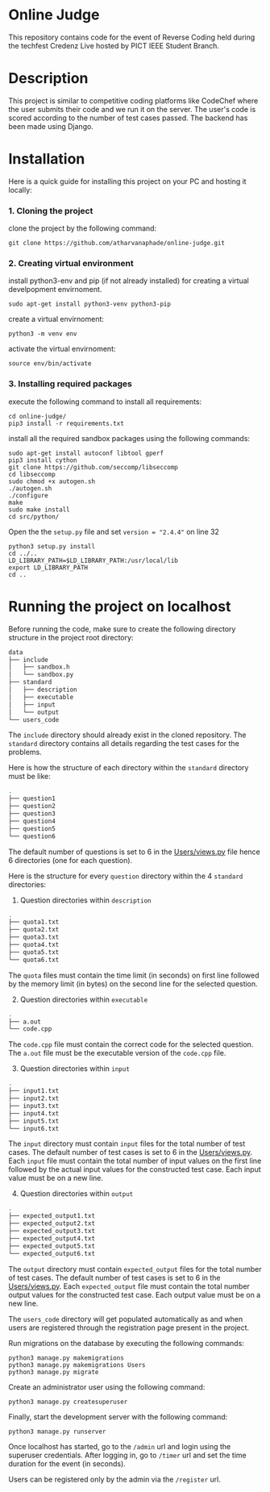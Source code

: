 # Online Judge
This repository contains code for the event of Reverse Coding held during the techfest Credenz Live hosted by PICT IEEE Student Branch.

# Description
This project is similar to competitive coding platforms like CodeChef where the user submits their code and we run it on the server. The user's code is scored according to the number of test cases passed. The backend has been made using Django.

# Installation

Here is a quick guide for installing this project on your PC and hosting it locally:

### 1. Cloning the project

clone the project by the following command:

    git clone https://github.com/atharvanaphade/online-judge.git

### 2. Creating virtual environment

install python3-env and pip (if not already installed) for creating a virtual develpopment envirnoment.

    sudo apt-get install python3-venv python3-pip

create a virtual envirnoment:

    python3 -m venv env

activate the virtual envirnoment:

    source env/bin/activate

### 3. Installing required packages

execute the following command to install all requirements:
    
    cd online-judge/
    pip3 install -r requirements.txt

install all the required sandbox packages using the following commands:

    sudo apt-get install autoconf libtool gperf
    pip3 install cython
    git clone https://github.com/seccomp/libseccomp
    cd libseccomp
    sudo chmod +x autogen.sh
    ./autogen.sh
    ./configure
    make
    sudo make install
    cd src/python/
    
Open the the `setup.py` file and set `version = "2.4.4"` on line 32
    
    python3 setup.py install
    cd ../..
    LD_LIBRARY_PATH=$LD_LIBRARY_PATH:/usr/local/lib
    export LD_LIBRARY_PATH
    cd ..

# Running the project on localhost

Before running the code, make sure to create the following directory structure in the project root directory:
```bash
data
├── include
│   ├── sandbox.h
│   └── sandbox.py
├── standard
│   ├── description
│   ├── executable
│   ├── input
│   └── output
└── users_code
```
The `include` directory should already exist in the cloned repository. The `standard` directory contains all details regarding the test cases for the problems.

Here is how the structure of each directory within the `standard` directory must be like:
```bash
.
├── question1
├── question2
├── question3
├── question4
├── question5
└── question6
```
The default number of questions is set to 6 in the [Users/views.py](Users/views.py) file hence 6 directories (one for each question).

Here is the structure for every `question` directory within the 4 `standard` directories:

1. Question directories within `description`
```bash
.
├── quota1.txt
├── quota2.txt
├── quota3.txt
├── quota4.txt
├── quota5.txt
└── quota6.txt
```
The `quota` files must contain the time limit (in seconds) on first line followed by the memory limit (in bytes) on the second line for the selected question.

2. Question directories within `executable`
```bash
.
├── a.out
└── code.cpp
```
The `code.cpp` file must contain the correct code for the selected question. The `a.out` file must be the executable version of the `code.cpp` file.

3. Question directories within `input`
```bash
.
├── input1.txt
├── input2.txt
├── input3.txt
├── input4.txt
├── input5.txt
└── input6.txt
```
The `input` directory must contain `input` files for the total number of test cases. The default number of test cases is set to 6 in the [Users/views.py](Users/views.py). Each `input` file must contain the total number of input values on the first line followed by the actual input values for the constructed test case. Each input value must be on a new line.

4. Question directories within `output`
```bash
.
├── expected_output1.txt
├── expected_output2.txt
├── expected_output3.txt
├── expected_output4.txt
├── expected_output5.txt
└── expected_output6.txt
```
The `output` directory must contain `expected_output` files for the total number of test cases. The default number of test cases is set to 6 in the [Users/views.py](Users/views.py). Each `expected_output` file must contain the total number output values for the constructed test case. Each output value must be on a new line.

The `users_code` directory will get populated automatically as and when users are registered through the registration page present in the project.

Run migrations on the database by executing the following commands:
    
    python3 manage.py makemigrations
    python3 manage.py makemigrations Users
    python3 manage.py migrate

Create an administrator user using the following command:

    python3 manage.py createsuperuser

Finally, start the development server with the following command:

    python3 manage.py runserver

Once localhost has started, go to the `/admin` url and login using the superuser credentials. After logging in, go to `/timer` url and set the time duration for the event (in seconds).

Users can be registered only by the admin via the `/register` url.
